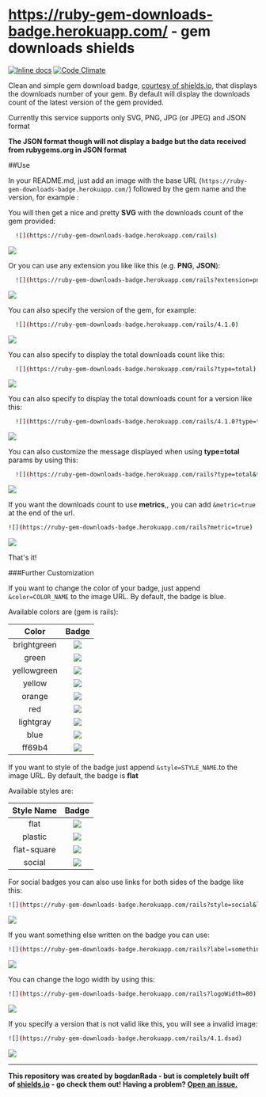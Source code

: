 https://ruby-gem-downloads-badge.herokuapp.com/ - gem downloads shields
======================================================================

<!-- [![Dependency Status](https://gemnasium.com/bogdanRada/ruby-gem-downloads-badge.svg)](https://gemnasium.com/bogdanRada/ruby-gem-downloads-badge)  -->

[![Inline docs](http://inch-ci.org/github/bogdanRada/ruby-gem-downloads-badge.svg?branch=master)](http://inch-ci.org/github/bogdanRada/ruby-gem-downloads-badge) [![Code Climate](https://codeclimate.com/github/bogdanRada/ruby-gem-downloads-badge/badges/gpa.svg)](https://codeclimate.com/github/bogdanRada/ruby-gem-downloads-badge) 

Clean and simple gem download badge, [courtesy of shields.io](https://github.com/badges/shields), that displays the downloads number of your gem. By default will display the downloads count of the latest version of the gem provided.

Currently this service supports only SVG, PNG, JPG (or JPEG) and JSON format

**The JSON format though will not display a badge but the data received from rubygems.org in JSON format**

##Use

In your README.md, just add an image with the base URL (`https://ruby-gem-downloads-badge.herokuapp.com/`) followed by the gem name and the version, for example :

You will then get a nice and pretty **SVG** with the downloads count of the gem provided:

```sh
  ![](https://ruby-gem-downloads-badge.herokuapp.com/rails)
```

![](https://ruby-gem-downloads-badge.herokuapp.com/rails)

Or you can use any extension you like like this (e.g. **PNG**, **JSON**\):

```sh
  ![](https://ruby-gem-downloads-badge.herokuapp.com/rails?extension=png)
```

![](https://ruby-gem-downloads-badge.herokuapp.com/rails?extension=png)

You can also specify the version of the gem, for example:

```sh
  ![](https://ruby-gem-downloads-badge.herokuapp.com/rails/4.1.0)
```

![](https://ruby-gem-downloads-badge.herokuapp.com/rails/4.1.0)

You can also specify to display the total downloads count like this:

```sh
  ![](https://ruby-gem-downloads-badge.herokuapp.com/rails?type=total)
```

![](https://ruby-gem-downloads-badge.herokuapp.com/rails?type=total)

You can also specify to display the total downloads count for a version like this:

```sh
  ![](https://ruby-gem-downloads-badge.herokuapp.com/rails/4.1.0?type=total)
```

![](https://ruby-gem-downloads-badge.herokuapp.com/rails/4.1.0?type=total)

You can also customize the message displayed when using **type=total** params by using this:

```sh
  ![](https://ruby-gem-downloads-badge.herokuapp.com/rails?type=total&total_label=total-awesome)
```

![](https://ruby-gem-downloads-badge.herokuapp.com/rails?type=total&total_label=total-awesome)

If you want the downloads count to use **metrics**,, you can add `&metric=true` at the end of the url.

```sh
![](https://ruby-gem-downloads-badge.herokuapp.com/rails?metric=true)
```

![](https://ruby-gem-downloads-badge.herokuapp.com/rails?metric=true)

That's it!

###Further Customization

If you want to change the color of your badge, just append `&color=COLOR_NAME` to the image URL. By default, the badge is blue.

Available colors are (gem is rails):

|    Color    |                                         Badge                                         |
|:-----------:|:-------------------------------------------------------------------------------------:|
| brightgreen | ![](https://ruby-gem-downloads-badge.herokuapp.com/rails?color=brightgreen&style=flat) |
|    green    |    ![](https://ruby-gem-downloads-badge.herokuapp.com/rails?color=green&style=flat)    |
| yellowgreen | ![](https://ruby-gem-downloads-badge.herokuapp.com/rails?color=yellowgreen&style=flat) |
|   yellow    |   ![](https://ruby-gem-downloads-badge.herokuapp.com/rails?color=yellow&style=flat)    |
|   orange    |   ![](https://ruby-gem-downloads-badge.herokuapp.com/rails?color=orange&style=flat)    |
|     red     |     ![](https://ruby-gem-downloads-badge.herokuapp.com/rails?color=red&style=flat)     |
|  lightgray  |  ![](https://ruby-gem-downloads-badge.herokuapp.com/rails?color=lightgray&style=flat)  |
|    blue     |    ![](https://ruby-gem-downloads-badge.herokuapp.com/rails?color=blue&style=flat)     |
|   ff69b4    |   ![](https://ruby-gem-downloads-badge.herokuapp.com/rails?color=ff69b4&style=flat)    |

If you want to style of the badge just append `&style=STYLE_NAME`.to the image URL. By default, the badge is **flat**

Available styles are:

| Style Name  |                                   Badge                                    |
|:-----------:|:--------------------------------------------------------------------------:|
|    flat     |    ![](https://ruby-gem-downloads-badge.herokuapp.com/rails?style=flat)     |
|   plastic   |   ![](https://ruby-gem-downloads-badge.herokuapp.com/rails?style=plastic)   |
| flat-square | ![](https://ruby-gem-downloads-badge.herokuapp.com/rails?style=flat-square) |
|   social    |   ![](https://ruby-gem-downloads-badge.herokuapp.com/rails?style=social)    |

For social badges you can also use links for both sides of the badge like this:

```sh
![](https://ruby-gem-downloads-badge.herokuapp.com/rails?style=social&link=https://google.com&link=https://yahoo.com)
```

![](https://ruby-gem-downloads-badge.herokuapp.com/rails?style=social&link=https://google.com&link=https://yahoo.com)

If you want something else written on the badge you can use:

```sh
![](https://ruby-gem-downloads-badge.herokuapp.com/rails?label=something-else)
```

![](https://ruby-gem-downloads-badge.herokuapp.com/rails?label=something-else)

You can change the logo width by using this:

```sh
![](https://ruby-gem-downloads-badge.herokuapp.com/rails?logoWidth=80)
```

![](https://ruby-gem-downloads-badge.herokuapp.com/rails?logoWidth=80)

If you specify a version that is not valid like this, you will see a invalid image:

```sh
![](https://ruby-gem-downloads-badge.herokuapp.com/rails/4.1.dsad)
```

![](https://ruby-gem-downloads-badge.herokuapp.com/rails/4.1.dsad)

---

**This repository was created by bogdanRada - but is completely built off of [shields.io](https://github.com/badges/shields) - go check them out! Having a problem? [Open an issue.](https://github.com/bogdanRada/gem-downloads-badge/issues)**
